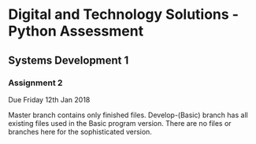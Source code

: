 # Digital and Technology Solutions - Python Assessment
## Systems Development 1
### Assignment 2

Due Friday 12th Jan 2018

Master branch contains only finished files. Develop-(Basic) branch has all existing files used in the Basic program version. There are no files or branches here for the sophisticated version.
